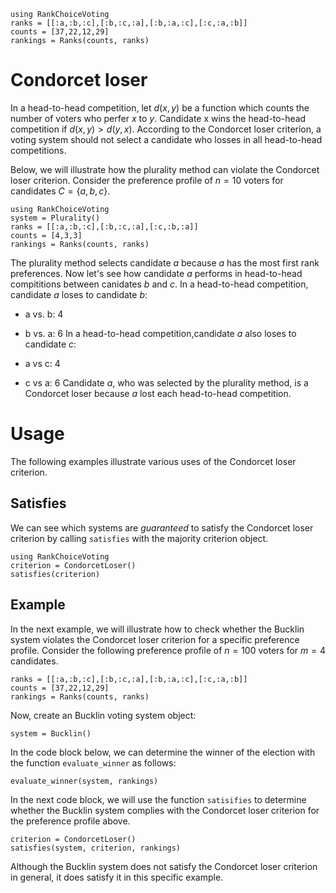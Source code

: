 ```@setup condorcet_loser
using RankChoiceVoting
ranks = [[:a,:b,:c],[:b,:c,:a],[:b,:a,:c],[:c,:a,:b]]
counts = [37,22,12,29]
rankings = Ranks(counts, ranks)

```
# Condorcet loser
In a head-to-head competition, let $d(x,y)$ be a function which counts the number of voters who perfer $x$ to $y$. Candidate x wins the head-to-head competition if $d(x,y) > d(y,x)$. According to the Condorcet loser criterion, a voting system should not select a candidate who losses in all head-to-head competitions. 

Below, we will illustrate how the plurality method can violate the Condorcet loser criterion. Consider the preference profile of $n=10$ voters for candidates $C = \{a,b,c\}$. 

```@example condorcet_loser
using RankChoiceVoting
system = Plurality()
ranks = [[:a,:b,:c],[:b,:c,:a],[:c,:b,:a]]
counts = [4,3,3]
rankings = Ranks(counts, ranks)
```
The plurality method selects candidate $a$ because $a$ has the most first rank preferences. Now let's see how candidate $a$ performs in head-to-head compititions between canidates $b$ and $c$. In a head-to-head competition, candidate $a$ loses to candidate $b$:
- a vs. b: 4 
- b vs. a: 6
In a head-to-head competition,candidate $a$ also loses to candidate $c$:

- a vs c: 4
- c vs a: 6
Candidate $a$, who was selected by the plurality method, is a Condorcet loser because $a$ lost each head-to-head competition. 


# Usage
The following examples illustrate various uses of the Condorcet loser criterion. 

## Satisfies
We can see which systems are *guaranteed* to satisfy the Condorcet loser criterion by calling `satisfies` with the majority criterion object. 
```@example condorcet_loser
using RankChoiceVoting
criterion = CondorcetLoser()
satisfies(criterion)
```

## Example

In the next example, we will illustrate how to check whether the Bucklin system violates the Condorcet loser criterion for a specific preference profile. Consider the following preference profile of $n=100$ voters for $m=4$ candidates. 

```@example condorcet_loser 
ranks = [[:a,:b,:c],[:b,:c,:a],[:b,:a,:c],[:c,:a,:b]]
counts = [37,22,12,29]
rankings = Ranks(counts, ranks)
```
Now, create an Bucklin voting system object:

```@example condorcet_loser 
system = Bucklin()
```

In the code block below, we can determine the winner of the election with the function `evaluate_winner` as follows:

```@example condorcet_loser 
evaluate_winner(system, rankings)
```
In the next code block, we will use the function `satisifies` to determine whether the Bucklin system complies with the Condorcet loser criterion for the preference profile above.
```@example condorcet_loser 
criterion = CondorcetLoser()
satisfies(system, criterion, rankings)
```
Although the Bucklin system does not satisfy the Condorcet loser criterion in general, it does satisfy it in this specific example.
